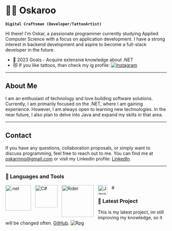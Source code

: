 # 🏄‍♂️  Oskaroo
**`Digital Craftsman (Developer/TattooArtist)`**

Hi there! I'm Oskar, a passionate programmer currently studying Applied Computer Science with a focus on application development. I have a strong interest in backend development and aspire to become a full-stack developer in the future.
- 🥅 2023 Goals - Acquire extensive knowledge about .NET
-  😻 If you like tattoos, than check my ig profile: [![Instagram](https://img.shields.io/badge/Instagram-oskarinio_-orange?logo=instagram&logoColor=white&style=flat-square)](https://www.instagram.com/oskarinio_)

---

## About Me
I am an enthusiast of technology and love building software solutions. Currently, I am primarily focused on the .NET, where I am gaining experience. However, I am always open to learning new technologies. In the near future, I also plan to delve into Java and expand my skills in that area.

---

## Contact

If you have any questions, collaboration proposals, or simply want to discuss programming, feel free to reach out to me. You can find me at oskarmno@gmail.com or visit my Linkedin profile: [LinkedIn](https://www.linkedin.com/in/oskar-michalski-30b71926b/).

---

### 🧰 Languages and Tools
<img align="left" alt=".net" width="80px" style="padding-right:10px;" src="https://img.shields.io/badge/.NET-5C2D91?style=for-the-badge&logo=.net&logoColor=white"/>
<img align="left" alt="C#" width="70px" style="padding-right:10px;" src="https://img.shields.io/badge/c%23-%23239120.svg?style=for-the-badge&logo=c-sharp&logoColor=white"/>
<img align="left" alt="Rider" width="100px" style="padding-right:10px;" src="https://img.shields.io/badge/Rider-000000.svg?style=for-the-badge&logo=Rider&logoColor=white&color=black&labelColor=crimson"/>
<img align="left" alt="JavaScript" width="30px" style="padding-right:10px;" src="https://cdn.jsdelivr.net/gh/devicons/devicon/icons/javascript/javascript-plain.svg" />
#

### 📕 Latest Project

This is my latest project, im still improving my knowledge, so it will be changed often. [GitHub](https://github.com/Oskaroo/MyRPG).
![Rpg](https://github.com/Oskaroo/MyRPG/assets/106118915/45d3d4c1-97b9-41d3-aeef-1b64d2791172)
#

